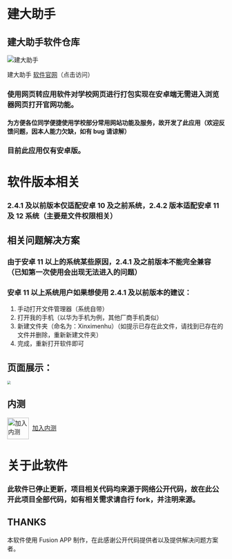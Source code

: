 # 建大助手

## 建大助手软件仓库

 <img src="https://user-assets.sxlcdn.com/images/774616/FhsVsUXsit8IJ5FDW3UGYAveD_6j.png?imageMogr2/strip/auto-orient/thumbnail/1200x9000%3E/format/png" style="zoom:100%" alt="建大助手" align=center />

<!-- ![建大助手](https://user-assets.sxlcdn.com/images/774616/FhsVsUXsit8IJ5FDW3UGYAveD_6j.png?imageMogr2/strip/auto-orient/thumbnail/1200x9000%3E/format/png) -->

建大助手
[软件官网](https://ch4019studio.mysxl.cn/)（点击访问）

### 使用网页转应用软件对学校网页进行打包实现在安卓端无需进入浏览器网页打开官网功能。

#### 为方便各位同学便捷使用学校部分常用网站功能及服务，故开发了此应用（欢迎反馈问题，因本人能力欠缺，如有 bug 请谅解）

### 目前此应用仅有安卓版。

# 软件版本相关

### 2.4.1 及以前版本仅适配安卓 10 及之前系统，2.4.2 版本适配安卓 11 及 12 系统（主要是文件权限相关）

## 相关问题解决方案

### 由于安卓 11 以上的系统某些原因，2.4.1 及之前版本不能完全兼容（已知第一次使用会出现无法进入的问题）

### 安卓 11 以上系统用户如果想使用 2.4.1 及以前版本的建议：

1. 手动打开文件管理器（系统自带）
2. 打开我的手机（以华为手机为例，其他厂商手机类似）
3. 新建文件夹（命名为：Xinximenhu）（如提示已存在此文件，请找到已存在的文件并删除，重新新建文件夹）
4. 完成，重新打开软件即可

## 页面展示：

 <img src="https://user-assets.sxlcdn.com/images/774616/lnZj8R3WRlGq4uzsfFrVY-OwXA8D.png?imageMogr2/strip/auto-orient/thumbnail/1200x9000%3E/quality/90!/format/png" style="zoom:50%" align=center />

<!-- ![](https://user-assets.sxlcdn.com/images/774616/lnZj8R3WRlGq4uzsfFrVY-OwXA8D.png?imageMogr2/strip/auto-orient/thumbnail/1200x9000%3E/quality/90!/format/png) -->

## 内测

<img src="https://user-assets.sxlcdn.com/images/774616/FucRi22GC69AWNZN8nrELpZKZMJu.png?imageMogr2/strip/auto-orient/thumbnail/480x960%3E/format/png" width = "50" height = "50" alt="加入内测" align=center />&nbsp; [加入内测](https://jq.qq.com/?_wv=1027&k=GBgTcdAo)

<!-- ![加入内测](https://user-assets.sxlcdn.com/images/774616/FucRi22GC69AWNZN8nrELpZKZMJu.png?imageMogr2/strip/auto-orient/thumbnail/480x960%3E/format/png)[加入内测](https://jq.qq.com/?_wv=1027&k=GBgTcdAo) -->

# 关于此软件

### 此软件已停止更新，项目相关代码均来源于网络公开代码，故在此公开此项目全部代码，如有相关需求请自行 fork，并注明来源。

## THANKS

本软件使用 Fusion APP 制作，在此感谢公开代码提供者以及提供解决问题方案者。
